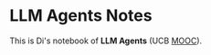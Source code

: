 # LLM Agents Notes

This is Di's notebook of **LLM Agents** (UCB [MOOC](https://llmagents-learning.org/f24)).

